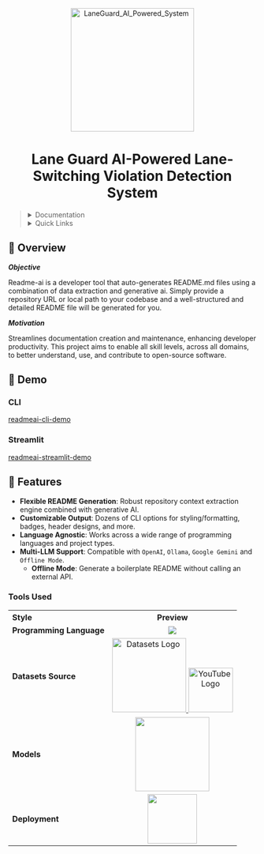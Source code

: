 <div align="center">
    <img src="https://github.com/user-attachments/assets/3826f430-9eea-441c-958b-55f2a4f2e35e" alt="LaneGuard_AI_Powered_System" width="250"/>
  <h1>Lane Guard AI-Powered Lane-Switching Violation Detection System</h1>
</div>

> <details><summary>Documentation</summary>
>
> - [Read the official readme-ai docs *(🚧 WIP)*](https://eli64s.github.io/readme-ai)
>
> </details>
>
> <details><summary>Quick Links</summary>
>
> - [📍 Overview](#-overview)
> - [👾 Demo](#-demo)
> - [🧬 Features](#-features)
> - [🚀 Getting Started](#-getting-started)
>   - [🤖 Impact](#-usage)
>   - [🧪 Testing](#-testing)
> - [🎨 Examples](#-examples)
> - [🤝 Contributing](#-contributing)
>
> </details>


## 📍 Overview

***Objective***

Readme-ai is a developer tool that auto-generates README.md files using a combination of data extraction and generative ai. Simply provide a repository URL or local path to your codebase and a well-structured and detailed README file will be generated for you.

***Motivation***

Streamlines documentation creation and maintenance, enhancing developer productivity. This project aims to enable all skill levels, across all domains, to better understand, use, and contribute to open-source software.<br>

## 👾 Demo

### CLI

[readmeai-cli-demo](https://github.com/eli64s/artifacts/assets/43382407/55b8d1b9-06a7-4b1f-b6a7-aaeccdb27679)

### Streamlit

[readmeai-streamlit-demo](https://github.com/eli64s/artifacts/assets/43382407/3eb39fcf-c1df-49c6-bb5c-63e141857ae3)

## 🧬 Features

- **Flexible README Generation**: Robust repository context extraction engine combined with generative AI.
- **Customizable Output**: Dozens of CLI options for styling/formatting, badges, header designs, and more.
- **Language Agnostic**: Works across a wide range of programming languages and project types.
- **Multi-LLM Support**: Compatible with `OpenAI`, `Ollama`, `Google Gemini` and `Offline Mode`.
  - **Offline Mode**: Generate a boilerplate README without calling an external API.


### Tools Used

<table>
  <tr>
    <th style="text-align: left;">Style</th>
    <th style="text-align: center;">Preview</th>
  </tr>
  <tr>
    <td><strong>Programming Language</strong></td>
    <td align="center"><a href="https://img.shields.io/badge/Python-3776AB.svg?&style=flat&logo=Python&logoColor=white" target="_blank"><img src="https://www.logo.wine/a/logo/Python_(programming_language)/Python_(programming_language)-Logo.wine.svg" wisth=25></a></td>
  </tr>
    <tr>
    <td><strong>Datasets Source</strong></td>
    <td align="center">
        <a href="https://security.roboflow.com/api/share/d560a04b-1859-4677-a8a3-e0a72dc70231/logo.png" target="_blank">
            <img src="https://security.roboflow.com/api/share/d560a04b-1859-4677-a8a3-e0a72dc70231/logo.png" alt="Datasets Logo" width="150">
        </a>
        <a href="https://www.youtube.com" target="_blank">
            <img src="https://upload.wikimedia.org/wikipedia/commons/b/b8/YouTube_Logo_2017.svg" alt="YouTube Logo" width="90">
        </a>
    </td>
</tr>
  <tr>
    <td><strong>Models</strong></td>
    <td align="center"><a href="https://img.shields.io/badge/Python-3776AB.svg?&style=for-the-badge&logo=Python&logoColor=white" target="_blank"><img src="https://www.4yfn.com/cdn-cgi/image/f=auto,w=auto,h=192/https://gsma.my.site.com/mwcoem/servlet/servlet.FileDownload?file=00P6900003Sh4YOEAZ" width=150></a></td>
  </tr>
  <tr>
    <td><strong>Deployment</strong></td>
    <td align="center"><a href="https://img.shields.io/badge/Python-3776AB.svg?&style=plastic&logo=Python&logoColor=white" target="_blank"><img src="https://streamlit.io/images/brand/streamlit-logo-secondary-colormark-darktext.png" width="100"></a></td>
  </tr>
</table>
